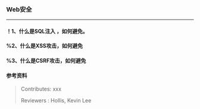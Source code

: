 ### Web安全

---

#### ！1、什么是SQL注入 ，如何避免。


#### %2、什么是XSS攻击，如何避免


#### %3、什么是CSRF攻击，如何避免


#### 参考资料


>Contributes: xxx
>
>Reviewers : Hollis, Kevin Lee
